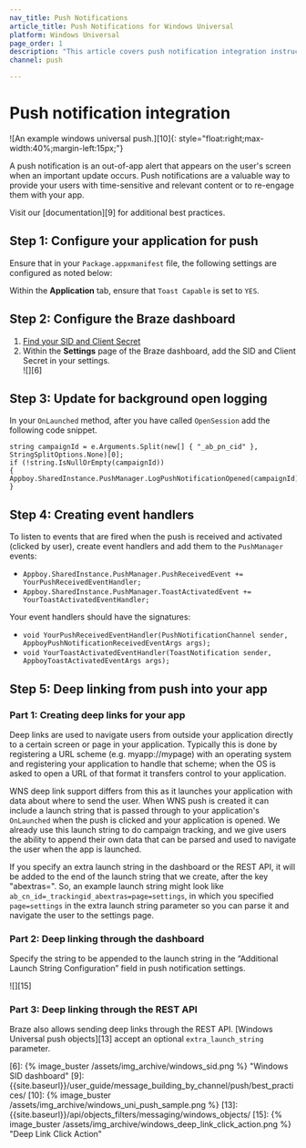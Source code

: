 ```yaml
---
nav_title: Push Notifications
article_title: Push Notifications for Windows Universal
platform: Windows Universal
page_order: 1
description: "This article covers push notification integration instructions for the windows universal platform."
channel: push 

---
```


# Push notification integration

![An example windows universal push.][10]{: style="float:right;max-width:40%;margin-left:15px;"}

A push notification is an out-of-app alert that appears on the user's screen when an important update occurs. Push notifications are a valuable way to provide your users with time-sensitive and relevant content or to re-engage them with your app.

Visit our [documentation][9] for additional best practices.

## Step 1: Configure your application for push

Ensure that in your `Package.appxmanifest` file, the following settings are configured as noted below:

Within the __Application__ tab, ensure that `Toast Capable` is set to `YES`.

## Step 2: Configure the Braze dashboard

1. [Find your SID and Client Secret][4]
2. Within the __Settings__ page of the Braze dashboard, add the SID and Client Secret in your settings.<br>![][6]

## Step 3: Update for background open logging

In your `OnLaunched` method, after you have called `OpenSession` add the following code snippet.

```
string campaignId = e.Arguments.Split(new[] { "_ab_pn_cid" }, StringSplitOptions.None)[0];
if (!string.IsNullOrEmpty(campaignId))
{
Appboy.SharedInstance.PushManager.LogPushNotificationOpened(campaignId);          
}
```

## Step 4: Creating event handlers

To listen to events that are fired when the push is received and activated (clicked by user), create event handlers and add them to the `PushManager` events:

- `Appboy.SharedInstance.PushManager.PushReceivedEvent += YourPushReceivedEventHandler;`
- `Appboy.SharedInstance.PushManager.ToastActivatedEvent += YourToastActivatedEventHandler;`

Your event handlers should have the signatures:

- `void YourPushReceivedEventHandler(PushNotificationChannel sender, AppboyPushNotificationReceivedEventArgs args);`
- `void YourToastActivatedEventHandler(ToastNotification sender, AppboyToastActivatedEventArgs args);`

## Step 5: Deep linking from push into your app

### Part 1: Creating deep links for your app

Deep links are used to navigate users from outside your application directly to a certain screen or page in your application. Typically this is done by registering a URL scheme (e.g. myapp://mypage) with an operating system and registering your application to handle that scheme; when the OS is asked to open a URL of that format it transfers control to your application.

WNS deep link support differs from this as it launches your application with data about where to send the user. When WNS push is created it can include a launch string that is passed through to your application's `OnLaunched` when the push is clicked and your application is opened. We already use this launch string to do campaign tracking, and we give users the ability to append their own data that can be parsed and used to navigate the user when the app is launched.

If you specify an extra launch string in the dashboard or the REST API, it will be added to the end of the launch string that we create, after the key "abextras=". So, an example launch string might look like `ab_cn_id=_trackingid_abextras=page=settings`, in which you specified `page=settings` in the extra launch string parameter so you can parse it and navigate the user to the settings page.

### Part 2: Deep linking through the dashboard

Specify the string to be appended to the launch string in the “Additional Launch String Configuration” field in push notification settings.

![][15]

### Part 3: Deep linking through the REST API

Braze also allows sending deep links through the REST API. [Windows Universal push objects][13] accept an optional `extra_launch_string` parameter.

[4]: http://msdn.microsoft.com/en-us/library/windows/apps/hh465407.aspx
[6]: {% image_buster /assets/img_archive/windows_sid.png %} "Windows SID dashboard"
[9]: {{site.baseurl}}/user_guide/message_building_by_channel/push/best_practices/
[10]: {% image_buster /assets/img_archive/windows_uni_push_sample.png %}
[13]: {{site.baseurl}}/api/objects_filters/messaging/windows_objects/
[15]: {% image_buster /assets/img_archive/windows_deep_link_click_action.png %} "Deep Link Click Action"